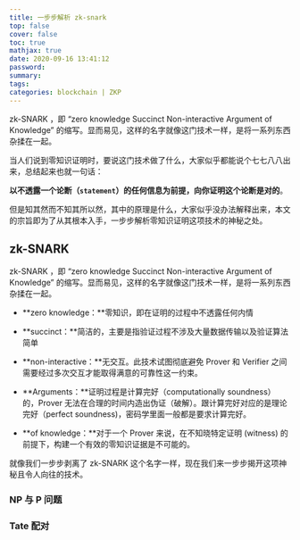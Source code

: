 ```yaml
---
title: 一步步解析 zk-snark
top: false
cover: false
toc: true
mathjax: true
date: 2020-09-16 13:41:12
password:
summary:
tags:
categories: blockchain | ZKP 
---
```








zk-SNARK ，即 “zero knowledge Succinct Non-interactive Argument of Knowledge” 的缩写。显而易见，这样的名字就像这门技术一样，是将一系列东西杂揉在一起。





当人们说到零知识证明时，要说这门技术做了什么，大家似乎都能说个七七八八出来，总结起来也就一句话：

**以不透露一个论断（`statement`）的任何信息为前提，向你证明这个论断是对的**。

但是知其然而不知其所以然，其中的原理是什么，大家似乎没办法解释出来，本文的宗旨即为了从其根本入手，一步步解析零知识证明这项技术的神秘之处。

  <!--more-->

## zk-SNARK

zk-SNARK ，即 “zero knowledge Succinct Non-interactive Argument of Knowledge” 的缩写。显而易见，这样的名字就像这门技术一样，是将一系列东西杂揉在一起。

* **zero knowledge：**零知识，即在证明的过程中不透露任何内情

* **succinct：**简洁的，主要是指验证过程不涉及大量数据传输以及验证算法简单

* **non-interactive：**无交互。此技术试图彻底避免 Prover 和 Verifier 之间需要经过多次交互才能取得满意的可靠性这一约束。

* **Arguments：**证明过程是计算完好（computationally soundness）的，Prover 无法在合理的时间内造出伪证（破解）。跟计算完好对应的是理论完好（perfect soundness)，密码学里面一般都是要求计算完好。

* **of knowledge：**对于一个 Prover 来说，在不知晓特定证明 (witness) 的前提下，构建一个有效的零知识证据是不可能的。

  

就像我们一步步剥离了 zk-SNARK 这个名字一样，现在我们来一步步揭开这项神秘且令人向往的技术。

### NP 与 P 问题



### Tate 配对